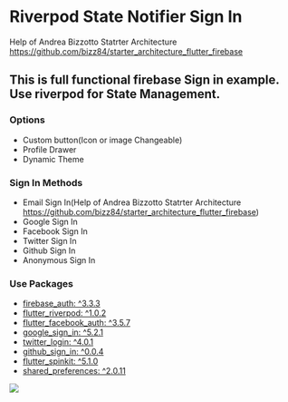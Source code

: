 # Riverpod State Notifier Sign In

Help of Andrea Bizzotto Statrter Architecture https://github.com/bizz84/starter_architecture_flutter_firebase

## This is full functional firebase Sign in example. Use riverpod for State Management.

### Options
* Custom button(Icon or image Changeable)
* Profile Drawer
* Dynamic Theme


### Sign In Methods
* Email Sign In(Help of Andrea Bizzotto Statrter Architecture https://github.com/bizz84/starter_architecture_flutter_firebase)
* Google Sign In
* Facebook Sign In
* Twitter Sign In
* Github Sign In
* Anonymous Sign In


### Use Packages
*  [firebase_auth: ^3.3.3](https://pub.dev/packages/firebase_auth)
*  [flutter_riverpod: ^1.0.2](https://pub.dev/packages/flutter_riverpod)
*  [flutter_facebook_auth: ^3.5.7](https://pub.dev/packages/flutter_facebook_auth)
*  [google_sign_in: ^5.2.1](https://pub.dev/packages/google_sign_in)
*  [twitter_login: ^4.0.1](https://pub.dev/packages/twitter_login)
*  [github_sign_in: ^0.0.4](https://pub.dev/packages/github_sign_in)
*  [flutter_spinkit: ^5.1.0](https://pub.dev/packages/flutter_spinkit)
*  [shared_preferences: ^2.0.11](https://pub.dev/packages/shared_preferences)

![](https://github.com/rvdrover/flutter-register-login-riverpod/blob/53f74220d08d0487f51b55cce6c6b22c3b0ce78a/readme_asset/riverpod_flutter_register_login_firebase-1640266496904.gif)

           
